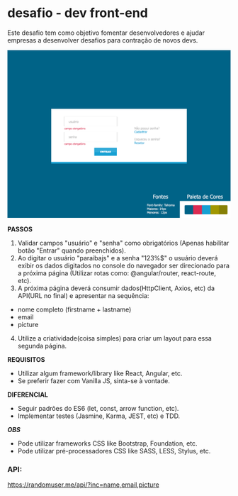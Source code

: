 # desafio - dev front-end #

Este desafio tem como objetivo fomentar desenvolvedores e ajudar empresas a desenvolver desafios para contração de novos devs.

![Desafio](resources/desafio_frontend.png)

**PASSOS**

1. Validar campos "usuário" e "senha" como obrigatórios (Apenas habilitar botão "Entrar" quando preenchidos).
2. Ao digitar o usuário "paraibajs" e a senha "123%$" o usuário deverá exibir os dados digitados no console do navegador ser direcionado para a próxima página (Utilizar rotas como: @angular/router, react-route, etc).
3. A próxima página deverá consumir dados(HttpClient, Axios, etc) da API(URL no final) e apresentar na sequência:
* nome completo (firstname + lastname)
* email
* picture
4. Utilize a criatividade(coisa simples) para criar um layout para essa segunda página.

**REQUISITOS**

* Utilizar algum framework/library like React, Angular, etc.
* Se preferir fazer com Vanilla JS, sinta-se à vontade.

**DIFERENCIAL**
* Seguir padrões do ES6 (let, const, arrow function, etc).
* Implementar testes (Jasmine, Karma, JEST, etc) e TDD.

***OBS***
* Pode utilizar frameworks CSS like Bootstrap, Foundation, etc.
* Pode utilizar pré-processadores CSS like SASS, LESS, Stylus, etc.

### API: ###
https://randomuser.me/api/?inc=name,email,picture